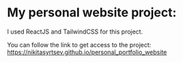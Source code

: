# My personal website project:

I used ReactJS and TailwindCSS for this project.

You can follow the link to get access to the project:
https://nikitasyrtsev.github.io/personal_portfolio_website